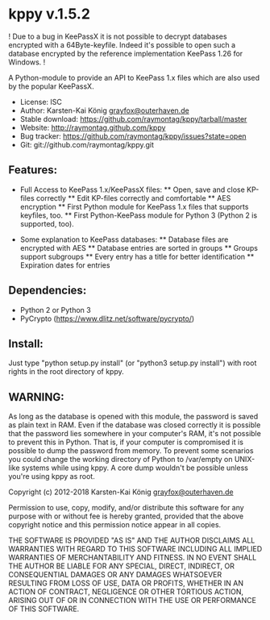 kppy v.1.5.2
============

! Due to a bug in KeePassX it is not possible to decrypt databases encrypted
with a 64Byte-keyfile. Indeed it's possible to open such a database encrypted
by the reference implementation KeePass 1.26 for Windows. !

A Python-module to provide an API to KeePass 1.x files which are also used by
the popular KeePassX.

* License: ISC
* Author: Karsten-Kai König <grayfox@outerhaven.de>
* Stable download: https://github.com/raymontag/kppy/tarball/master
* Website: http://raymontag.github.com/kppy
* Bug tracker: https://github.com/raymontag/kppy/issues?state=open
* Git: git://github.com/raymontag/kppy.git

Features:
---------

* Full Access to KeePass 1.x/KeePassX files:
** Open, save and close KP-files correctly
** Edit KP-files correctly and comfortable
** AES encryption
** First Python module for KeePass 1.x files that supports keyfiles, too.
** First Python-KeePass module for Python 3 (Python 2 is supported, too).

* Some explanation to KeePass databases:
** Database files are encrypted with AES
** Database entries are sorted in groups
** Groups support subgroups
** Every entry has a title for better identification
** Expiration dates for entries

Dependencies:
-------------

* Python 2 or Python 3
* PyCrypto (https://www.dlitz.net/software/pycrypto/)

Install:
--------

Just type "python setup.py install" (or "python3 setup.py install") with root
rights in the root directory of kppy.

WARNING:
--------

As long as the database is opened with this
module, the password is saved as plain text in RAM. Even if
the database was closed correctly it is possible that the password lies
somewhere in your computer's RAM, it's not possible to prevent this in Python.
That is, if your computer is compromised it is possible to dump the password
from memory. To prevent some scenarios you could change the working directory of
Python to /var/empty on UNIX-like systems while using kppy. A core dump wouldn't
 be possible unless you're using kppy as root.

Copyright (c) 2012-2018 Karsten-Kai König <grayfox@outerhaven.de>

Permission to use, copy, modify, and/or distribute this software for any purpose with or without fee is hereby granted, provided that the above copyright notice and this permission notice appear in all copies.

THE SOFTWARE IS PROVIDED "AS IS" AND THE AUTHOR DISCLAIMS ALL WARRANTIES WITH REGARD TO THIS SOFTWARE INCLUDING ALL IMPLIED WARRANTIES OF MERCHANTABILITY AND FITNESS. IN NO EVENT SHALL THE AUTHOR BE LIABLE FOR ANY SPECIAL, DIRECT, INDIRECT, OR CONSEQUENTIAL DAMAGES OR ANY DAMAGES WHATSOEVER RESULTING FROM LOSS OF USE, DATA OR PROFITS, WHETHER IN AN ACTION OF CONTRACT, NEGLIGENCE OR OTHER TORTIOUS ACTION, ARISING OUT OF OR IN CONNECTION WITH THE USE OR PERFORMANCE OF THIS SOFTWARE.



